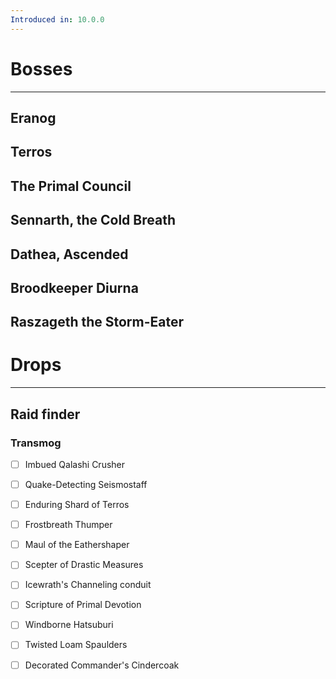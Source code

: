 ```yaml
---
Introduced in: 10.0.0
---
```

# Bosses
---
## Eranog
## Terros
## The Primal Council
## Sennarth, the Cold Breath
## Dathea, Ascended
## Broodkeeper Diurna
## Raszageth the Storm-Eater
# Drops
---
## Raid finder
### Transmog
- [ ] Imbued Qalashi Crusher
- [ ] Quake-Detecting Seismostaff
- [ ] Enduring Shard of Terros
- [ ] Frostbreath Thumper
- [ ] Maul of the Eathershaper
- [ ] Scepter of Drastic Measures
- [ ] Icewrath's Channeling conduit
- [ ] Scripture of Primal Devotion

- [ ] Windborne Hatsuburi
- [ ] Twisted Loam Spaulders
- [ ] Decorated Commander's Cindercoak